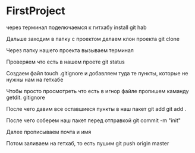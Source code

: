 # FirstProject
через терминал поделючаемся к гитхабу install git hab

Дальше заходим в папку с проектом делаем клон 
проекта git clone 

Через папку нашего проекта вызываем терминал

Проверяем что есть в нашем проете
git status

Создаем файл touch .gitignore
и добавляем туда те пункты, которые не нужны нам на гетхабе

Чтобы просто просмотреть что есть в игнор файле пропишем каманду 
getdit. gitignore

После чего давим все оставшиеся пункты в наш пакет
git add
git add .

После чего соберем наш пакет перед отправкой 
git commit -m "init"

Далее прописываем почта и имя

Потом заливаем на гетхаб, то есть пушим
git push origin master
